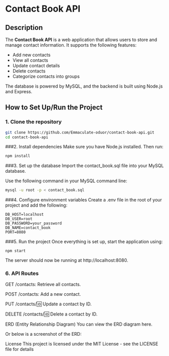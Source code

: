 # Contact Book API

## Description
The **Contact Book API** is a web application that allows users to store and manage contact information. It supports the following features:

- Add new contacts
- View all contacts
- Update contact details
- Delete contacts
- Categorize contacts into groups

The database is powered by MySQL, and the backend is built using Node.js and Express.

## How to Set Up/Run the Project

### 1. Clone the repository
```bash
git clone https://github.com/Emmaculate-oduor/contact-book-api.git
cd contact-book-api 
```
###2. Install dependencies
Make sure you have Node.js installed. Then run:
```bash
npm install
```
###3. Set up the database
Import the contact_book.sql file into your MySQL database.

Use the following command in your MySQL command line:
```bash
mysql -u root -p < contact_book.sql
```
###4. Configure environment variables
Create a .env file in the root of your project and add the following:
```
DB_HOST=localhost
DB_USER=root
DB_PASSWORD=your_password
DB_NAME=contact_book
PORT=8080
```
###5. Run the project
Once everything is set up, start the application using:
```
npm start
```
The server should now be running at http://localhost:8080.

### 6. API Routes
GET /contacts: Retrieve all contacts.

POST /contacts: Add a new contact.

PUT /contacts/:id: Update a contact by ID.

DELETE /contacts/:id: Delete a contact by ID.

ERD (Entity Relationship Diagram)
You can view the ERD diagram here.

Or below is a screenshot of the ERD:


License
This project is licensed under the MIT License - see the LICENSE file for details



